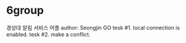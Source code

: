 # 6group
경상대 알림 서비스 어플
author: Seongjin GO
tesk #1. local connection is enabled.
tesk #2. make a conflict.